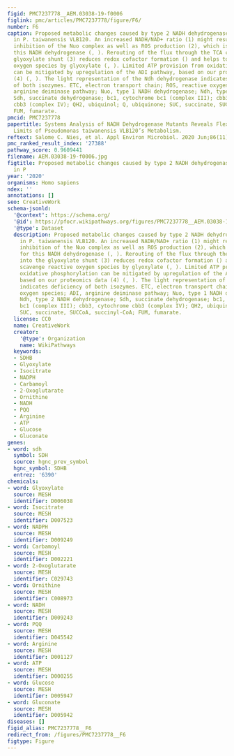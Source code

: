 ```yaml
---
figid: PMC7237778__AEM.03038-19-f0006
figlink: pmc/articles/PMC7237778/figure/F6/
number: F6
caption: Proposed metabolic changes caused by type 2 NADH dehydrogenase deficiency
  in P. taiwanensis VLB120. An increased NADH/NAD+ ratio (1) might result in substrate
  inhibition of the Nuo complex as well as ROS production (2), which is reported for
  this NADH dehydrogenase (, ). Rerouting of the flux through the TCA cycle into the
  glyoxylate shunt (3) reduces redox cofactor formation () and helps to scavenge reactive
  oxygen species by glyoxylate (, ). Limited ATP provision from oxidative phosphorylation
  can be mitigated by upregulation of the ADI pathway, based on our proteomics data
  (4) (, ). The light representation of the Ndh dehydrogenase indicates deficiency
  of both isozymes. ETC, electron transport chain; ROS, reactive oxygen species; ADI,
  arginine deiminase pathway; Nuo, type 1 NADH dehydrogenase; Ndh, type 2 NADH dehydrogenase;
  Sdh, succinate dehydrogenase; bc1, cytochrome bc1 (complex III); cbb3, cytochrome
  cbb3 (complex IV); QH2, ubiquinol; Q, ubiquinone; SUC, succinate, SUCCoA, succinyl-CoA;
  FUM, fumarate.
pmcid: PMC7237778
papertitle: Systems Analysis of NADH Dehydrogenase Mutants Reveals Flexibility and
  Limits of Pseudomonas taiwanensis VLB120’s Metabolism.
reftext: Salome C. Nies, et al. Appl Environ Microbiol. 2020 Jun;86(11):e03038-19.
pmc_ranked_result_index: '27388'
pathway_score: 0.9609441
filename: AEM.03038-19-f0006.jpg
figtitle: Proposed metabolic changes caused by type 2 NADH dehydrogenase deficiency
  in P
year: '2020'
organisms: Homo sapiens
ndex: ''
annotations: []
seo: CreativeWork
schema-jsonld:
  '@context': https://schema.org/
  '@id': https://pfocr.wikipathways.org/figures/PMC7237778__AEM.03038-19-f0006.html
  '@type': Dataset
  description: Proposed metabolic changes caused by type 2 NADH dehydrogenase deficiency
    in P. taiwanensis VLB120. An increased NADH/NAD+ ratio (1) might result in substrate
    inhibition of the Nuo complex as well as ROS production (2), which is reported
    for this NADH dehydrogenase (, ). Rerouting of the flux through the TCA cycle
    into the glyoxylate shunt (3) reduces redox cofactor formation () and helps to
    scavenge reactive oxygen species by glyoxylate (, ). Limited ATP provision from
    oxidative phosphorylation can be mitigated by upregulation of the ADI pathway,
    based on our proteomics data (4) (, ). The light representation of the Ndh dehydrogenase
    indicates deficiency of both isozymes. ETC, electron transport chain; ROS, reactive
    oxygen species; ADI, arginine deiminase pathway; Nuo, type 1 NADH dehydrogenase;
    Ndh, type 2 NADH dehydrogenase; Sdh, succinate dehydrogenase; bc1, cytochrome
    bc1 (complex III); cbb3, cytochrome cbb3 (complex IV); QH2, ubiquinol; Q, ubiquinone;
    SUC, succinate, SUCCoA, succinyl-CoA; FUM, fumarate.
  license: CC0
  name: CreativeWork
  creator:
    '@type': Organization
    name: WikiPathways
  keywords:
  - SDHB
  - Glyoxylate
  - Isocitrate
  - NADPH
  - Carbamoyl
  - 2-Oxoglutarate
  - Ornithine
  - NADH
  - PQQ
  - Arginine
  - ATP
  - Glucose
  - Gluconate
genes:
- word: sdh
  symbol: SDH
  source: hgnc_prev_symbol
  hgnc_symbol: SDHB
  entrez: '6390'
chemicals:
- word: Glyoxylate
  source: MESH
  identifier: D006038
- word: Isocitrate
  source: MESH
  identifier: D007523
- word: NADPH
  source: MESH
  identifier: D009249
- word: Carbamoyl
  source: MESH
  identifier: D002221
- word: 2-Oxoglutarate
  source: MESH
  identifier: C029743
- word: Ornithine
  source: MESH
  identifier: C008973
- word: NADH
  source: MESH
  identifier: D009243
- word: PQQ
  source: MESH
  identifier: D045542
- word: Arginine
  source: MESH
  identifier: D001127
- word: ATP
  source: MESH
  identifier: D000255
- word: Glucose
  source: MESH
  identifier: D005947
- word: Gluconate
  source: MESH
  identifier: D005942
diseases: []
figid_alias: PMC7237778__F6
redirect_from: /figures/PMC7237778__F6
figtype: Figure
---
```

